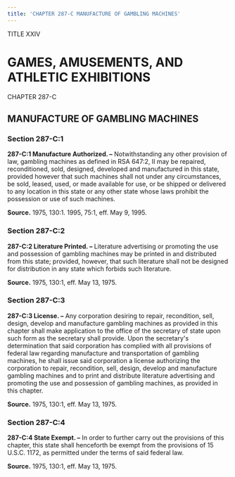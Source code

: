 ```yaml
---
title: 'CHAPTER 287-C MANUFACTURE OF GAMBLING MACHINES'
---
```


TITLE XXIV
                                             
GAMES, AMUSEMENTS, AND ATHLETIC EXHIBITIONS
===========================================

CHAPTER 287-C
                                             
MANUFACTURE OF GAMBLING MACHINES
--------------------------------

### Section 287-C:1

 **287-C:1 Manufacture Authorized. –** Notwithstanding any other
provision of law, gambling machines as defined in RSA 647:2, II may be
repaired, reconditioned, sold, designed, developed and manufactured in
this state, provided however that such machines shall not under any
circumstances, be sold, leased, used, or made available for use, or be
shipped or delivered to any location in this state or any other state
whose laws prohibit the possession or use of such machines.

**Source.** 1975, 130:1. 1995, 75:1, eff. May 9, 1995.

### Section 287-C:2

 **287-C:2 Literature Printed. –** Literature advertising or
promoting the use and possession of gambling machines may be printed in
and distributed from this state; provided, however, that such literature
shall not be designed for distribution in any state which forbids such
literature.

**Source.** 1975, 130:1, eff. May 13, 1975.

### Section 287-C:3

 **287-C:3 License. –** Any corporation desiring to repair,
recondition, sell, design, develop and manufacture gambling machines as
provided in this chapter shall make application to the office of the
secretary of state upon such form as the secretary shall provide. Upon
the secretary's determination that said corporation has complied with
all provisions of federal law regarding manufacture and transportation
of gambling machines, he shall issue said corporation a license
authorizing the corporation to repair, recondition, sell, design,
develop and manufacture gambling machines and to print and distribute
literature advertising and promoting the use and possession of gambling
machines, as provided in this chapter.

**Source.** 1975, 130:1, eff. May 13, 1975.

### Section 287-C:4

 **287-C:4 State Exempt. –** In order to further carry out the
provisions of this chapter, this state shall henceforth be exempt from
the provisions of 15 U.S.C. 1172, as permitted under the terms of said
federal law.

**Source.** 1975, 130:1, eff. May 13, 1975.
